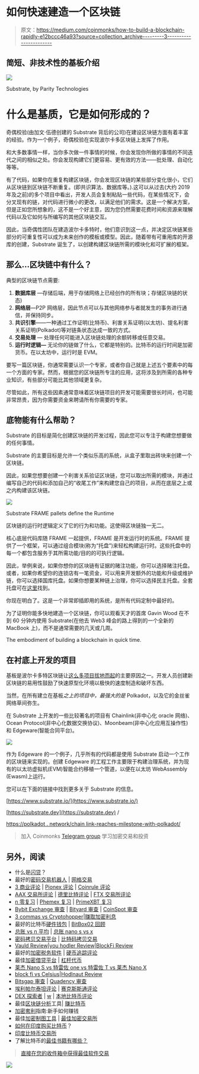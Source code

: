 # 如何快速建造一个区块链

> 原文：<https://medium.com/coinmonks/how-to-build-a-blockchain-rapidly-e12bccc46a93?source=collection_archive---------3----------------------->

## **简短、非技术性的基板介绍**

![](img/621eb706a2db75b3ef4536a5e15b2b1c.png)

Substrate, by Parity Technologies

# **什么是基质，它是如何形成的？**

奇偶校验(由加文·伍德创建的 Substrate 背后的公司)在建设区块链方面有着丰富的经验。作为一个例子，奇偶校验在实现波尔卡多区块链上发挥了作用。

和大多数事情一样，当你多次做一件事情的时候，你会发现你所做的事情的不同迭代之间的相似之处。你会发现构建它们更容易、更有效的方法——批处理、自动化等等。

有了代码，如果你在重复构建区块链，你会发现区块链的某些部分变化很小，它们从区块链到区块链不断重复。(即共识算法、数据库等。).这可以从过去(大约 2019 年及之前)的多个项目中看出，开发人员会复制粘贴一些代码，在某些情况下，会分叉现有的链，对代码进行微小的更改，以满足他们的需求。这是一个解决方案，但是正如您所想象的，这不是一个好主意，因为您仍然需要花费时间和资源来理解代码以及它如何与所编写的其他区块链交互。

因此，当奇偶性团队在建造波尔卡多特时，他们意识到这一点，并决定区块链某些部分的可重复性可以成为未来创作的模板或模型。因此，随着带有可重用库的开源库的创建，Substrate 诞生了，以创建构建区块链所需的模块化和可扩展的框架。

## 那么…区块链中有什么？

典型的区块链节点需要:

1.  **数据库层** —存储后端，用于存储网络上已经创作的所有块；存储区块链的状态)
2.  **网络层**—P2P 网络层，因此节点可以与其他网络参与者就发生的事务进行通信，并保持同步。
3.  **共识引擎**——一种通过工作证明(比特币)、利害关系证明(以太坊)、提名利害关系证明(Polkadot)等对链条状态达成一致的方式。
4.  **交易处理** — 处理任何可能进入区块链处理的余额转移或任意交易。
5.  **运行时逻辑—** 无论你的链做了什么，它都是特别的。比特币的运行时间是加密货币。在以太坊中，运行时是 EVM。

要写一篇区块链，你通常需要认识一个专家，或者你自己就是上述五个要素中的每一个方面的专家。然而，根据您的区块链所专注的应用，这将涉及到所需的各种专业知识，有些部分可能比其他领域更复杂。

尽管如此，所有这些因素通常意味着区块链项目的开发可能需要很长时间，也可能非常昂贵，因为你需要资金来聘请所有你需要的专家。

## 底物能有什么帮助？

Substrate 的目标是简化创建区块链的开发过程，因此您可以专注于构建您想要做的任何事情。

Substrate 的主要目标是允许一个类似乐高的系统，从盒子里取出砖块来创建一个区块链。

因此，如果您想要创建一个利害关系验证区块链，您可以取出所需的模块，并通过编写自己的代码和添加自己的“收尾工作”来构建您自己的项目，从而在底层之上或之内构建该区块链。

![](img/6543d513a6f146b2fbb62364a8f8375c.png)

Substrate FRAME pallets define the Runtime

区块链的运行时逻辑定义了它的行为和功能。这使得区块链独一无二。

核心底层代码库随 FRAME 一起提供，FRAME 是开发运行时的系统。FRAME 提供了一个框架，可以通过组合模块(称为“托盘”)来轻松构建运行时。这些托盘中的每一个都包含服务于其所需功能/目的的可执行逻辑。

因此，举例来说，如果你想你的区块链有证据的赌注功能，你可以选择赌注托盘。或者，如果你希望你的连锁店有一笔资金，可以用来开发额外的功能和升级或维护链，你可以选择国库托盘。如果你想要某种链上治理，你可以选择民主托盘。全套托盘可在[这里](https://substrate.dev/docs/en/knowledgebase/runtime/frame#prebuilt-pallets)找到。

你现在明白了。这是一个非常即插即用的系统，是所有代码定制中最好的。

为了证明你能多快地建造一个区块链，你可以观看天才的首席 Gavin Wood 在不到 60 分钟内使用 Substrate(在他去 Web3 峰会的路上得到的一个全新的 MacBook 上)，而不是通常需要的几天或几周。

The embodiment of building a blockchain in quick time.

## 在衬底上开发的项目

基板是波尔卡多特区块链让[这么多项目拔地而起](https://polkaproject.com/)的主要原因之一。开发人员创建新区块链的易用性鼓励了快速原型化环境以极快的速度制造和破坏东西。

当然，在所有建立在基板*之上的项目中，最强大的是* Polkadot，以及它的金丝雀网络草间弥生。

在 Substrate 上开发的一些比较著名的项目有 Chainlink(非中心化 oracle 网络)、Ocean Protocol(非中心化数据交换协议)、Moonbeam(非中心化应用互操作性)和 Edgeware(智能合同平台)。

![](img/0e554e03f0138c50785ef724b4998861.png)

作为 Edgeware 的一个例子，几乎所有的代码都是使用 Substrate 启动一个工作的区块链来实现的。创建 Edgeware 的工程工作主要限于构建治理系统，并为现有的以太坊虚拟机(EVM)智能合约移植一个管道，以便在以太坊 WebAssembly (Ewasm)上运行。

您可以在下面的链接中找到更多关于 Substrate 的信息。

[https://www.substrate.io/](https://www.substrate.io/)

[https://substrate.dev](https://substrate.dev) /

[https://polkadot . network/chain link-reaches-milestone-with-polkadot/](https://polkadot.network/chainlink-reaches-milestone-with-polkadot/)

> 加入 Coinmonks [Telegram group](https://t.me/joinchat/EPmjKpNYwRMsBI4p) 学习加密交易和投资

## 另外，阅读

*   什么是[闪贷](https://blog.coincodecap.com/what-are-flash-loans-on-ethereum)？
*   最好的[密码交易机器人](/coinmonks/crypto-trading-bot-c2ffce8acb2a) | [网格交易](https://blog.coincodecap.com/grid-trading)
*   [3 商业评论](/coinmonks/3commas-review-an-excellent-crypto-trading-bot-2020-1313a58bec92) | [Pionex 评论](/coinmonks/pionex-review-exchange-with-crypto-trading-bot-1e459d0191ea) | [Coinrule 评论](https://blog.coincodecap.com/coinrule-review-a-perfect-trading-bot)
*   [AAX 交易所评论](/coinmonks/aax-exchange-review-2021-67c5ea09330c) | [德里比特评论](/coinmonks/deribit-review-options-fees-apis-and-testnet-2ca16c4bbdb2) | [FTX 交易所评论](/coinmonks/ftx-crypto-exchange-review-53664ac1198f)
*   [n 零复习](/coinmonks/ngrave-zero-review-c465cf8307fc) | [Phemex 复习](/coinmonks/phemex-review-4cfba0b49e28) | [PrimeXBT 复习](/coinmonks/primexbt-review-88e0815be858)
*   [Bybit Exchange 审查](/coinmonks/bybit-exchange-review-dbd570019b71) | [Bityard 审查](https://blog.coincodecap.com/bityard-reivew) | [CoinSpot 审查](https://blog.coincodecap.com/coinspot-review)
*   [3 commas vs Cryptohopper](/coinmonks/3commas-vs-pionex-vs-cryptohopper-best-crypto-bot-6a98d2baa203)|[赚取加密利息](/coinmonks/earn-crypto-interest-b10b810fdda3)
*   最好的比特币[硬件钱包](/coinmonks/the-best-cryptocurrency-hardware-wallets-of-2020-e28b1c124069?source=friends_link&sk=324dd9ff8556ab578d71e7ad7658ad7c) | [BitBox02 回顾](/coinmonks/bitbox02-review-your-swiss-bitcoin-hardware-wallet-c36c88fff29)
*   [总账 vs n 平均](https://blog.coincodecap.com/ngrave-vs-ledger) | [总账 nano s vs x](https://blog.coincodecap.com/ledger-nano-s-vs-x)
*   [密码拷贝交易平台](/coinmonks/top-10-crypto-copy-trading-platforms-for-beginners-d0c37c7d698c) | [比特码拷贝交易](https://blog.coincodecap.com/bityard-copy-trading)
*   [Vauld Review](https://blog.coincodecap.com/vauld-review)|[you hodler Review](/coinmonks/youhodler-4-easy-ways-to-make-money-98969b9689f2)|[BlockFi Review](/coinmonks/blockfi-review-53096053c097)
*   最好的[加密税务软件](/coinmonks/best-crypto-tax-tool-for-my-money-72d4b430816b) | [硬币追踪评论](/coinmonks/cointracking-review-a-reliable-cryptocurrency-tax-software-5114e3eb5737)
*   最佳[加密借贷平台](/coinmonks/top-5-crypto-lending-platforms-in-2020-that-you-need-to-know-a1b675cec3fa) | [杠杆代币](/coinmonks/leveraged-token-3f5257808b22)
*   [莱杰 Nano S vs 特雷佐 one vs 特雷佐 T vs 莱杰 Nano X](https://blog.coincodecap.com/ledger-nano-s-vs-trezor-one-ledger-nano-x-trezor-t)
*   [block fi vs Celsius](/coinmonks/blockfi-vs-celsius-vs-hodlnaut-8a1cc8c26630)|[Hodlnaut Review](https://blog.coincodecap.com/hodlnaut-review)
*   [Bitsgap 审查](/coinmonks/bitsgap-review-a-crypto-trading-bot-that-makes-easy-money-a5d88a336df2) | [Quadency 审查](/coinmonks/quadency-review-a-crypto-trading-automation-platform-3068eaa374e1)
*   [埃利帕尔泰坦评论](/coinmonks/ellipal-titan-review-85e9071dd029) | [赛克斯斯通评论](https://blog.coincodecap.com/secux-stone-hardware-wallet-review)
*   [DEX 探索者](https://explorer.bitquery.io/ethereum/dex) | [w](https://explorer.bitquery.io/graphql) | [本地比特币评论](https://blog.coincodecap.com/localbitcoins-review)
*   最佳[区块链分析](https://bitquery.io/blog/best-blockchain-analysis-tools-and-software)工具| [赚比特币](https://blog.coincodecap.com/earn-bitcoin)
*   [加密套利](/coinmonks/crypto-arbitrage-guide-how-to-make-money-as-a-beginner-62bfe5c868f6)指南:新手如何赚钱
*   最佳[加密制图工具](/coinmonks/what-are-the-best-charting-platforms-for-cryptocurrency-trading-85aade584d80) | [最佳加密交易所](/coinmonks/crypto-exchange-dd2f9d6f3769)
*   [如何在印度购买比特币](https://blog.coincodecap.com/buy-bitcoin-app-india)？
*   [印度比特币交易所](/coinmonks/bitcoin-exchange-in-india-7f1fe79715c9)
*   了解比特币的[最佳书籍有哪些？](/coinmonks/what-are-the-best-books-to-learn-bitcoin-409aeb9aff4b)

> [直接在您的收件箱中获得最佳软件交易](/coinmonks/newsletters/coinmonks)

[![](img/160ce73bd06d46c2250251e7d5969f9d.png)](https://medium.com/coinmonks/newsletters/coinmonks)